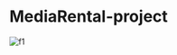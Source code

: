 # MediaRental-project

![f1](https://user-images.githubusercontent.com/121310040/235444534-4e94cf92-f6cb-4e19-a22a-e8bb6d4f7845.png)
